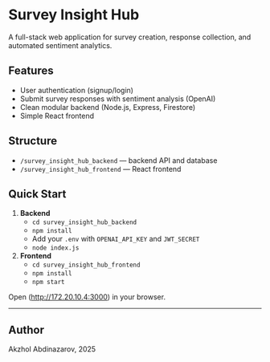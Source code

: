 # Survey Insight Hub

A full-stack web application for survey creation, response collection, and automated sentiment analytics.

## Features
- User authentication (signup/login)
- Submit survey responses with sentiment analysis (OpenAI)
- Clean modular backend (Node.js, Express, Firestore)
- Simple React frontend

## Structure
- `/survey_insight_hub_backend` — backend API and database
- `/survey_insight_hub_frontend` — React frontend

## Quick Start

1. **Backend**
    - `cd survey_insight_hub_backend`
    - `npm install`
    - Add your `.env` with `OPENAI_API_KEY` and `JWT_SECRET`
    - `node index.js`
2. **Frontend**
    - `cd survey_insight_hub_frontend`
    - `npm install`
    - `npm start`

Open (http://172.20.10.4:3000) in your browser.

---

## Author

Akzhol Abdinazarov, 2025
